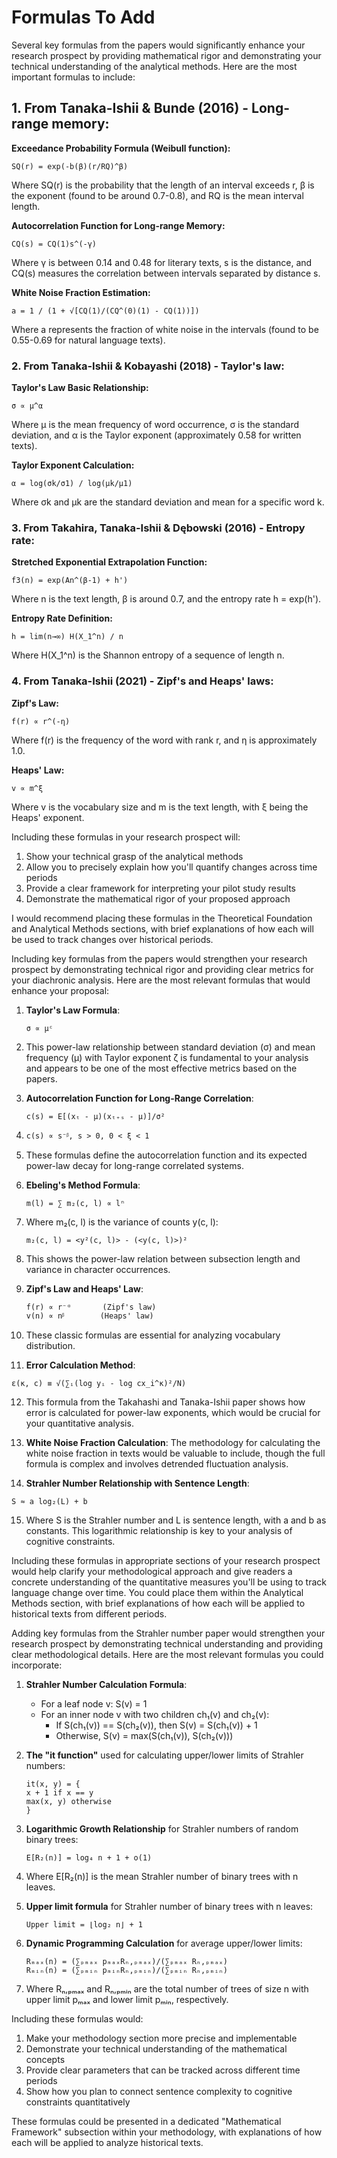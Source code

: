 # Formulas To Add

Several key formulas from the papers would significantly enhance your research prospect by providing mathematical rigor and demonstrating your technical understanding of the analytical methods. Here are the most important formulas to include:

## **1\. From Tanaka-Ishii & Bunde (2016) \- Long-range memory:**

**Exceedance Probability Formula (Weibull function):**

   ```formula
   SQ(r) = exp(-b(β)(r/RQ)^β)
   ```

Where SQ(r) is the probability that the length of an interval exceeds r, β is the exponent (found to be around 0.7-0.8), and RQ is the mean interval length.

**Autocorrelation Function for Long-range Memory:**

   ```formula
   CQ(s) = CQ(1)s^(-γ)
   ```

Where γ is between 0.14 and 0.48 for literary texts, s is the distance, and CQ(s) measures the correlation between intervals separated by distance s.

**White Noise Fraction Estimation:**

   ```formula
   a = 1 / (1 + √[CQ(1)/(CQ^(0)(1) - CQ(1))])
   ```

Where a represents the fraction of white noise in the intervals (found to be 0.55-0.69 for natural language texts).

### **2\. From Tanaka-Ishii & Kobayashi (2018) \- Taylor's law:**

**Taylor's Law Basic Relationship:**

   ```formula
   σ ∝ μ^α
   ```

Where μ is the mean frequency of word occurrence, σ is the standard deviation, and α is the Taylor exponent (approximately 0.58 for written texts).

**Taylor Exponent Calculation:**

   ```formula
   α = log(σk/σ1) / log(μk/μ1)
   ```

Where σk and μk are the standard deviation and mean for a specific word k.

### **3\. From Takahira, Tanaka-Ishii & Dębowski (2016) \- Entropy rate:**

**Stretched Exponential Extrapolation Function:**

   ```formula
   f3(n) = exp(An^(β-1) + h')
   ```

Where n is the text length, β is around 0.7, and the entropy rate h \= exp(h').

**Entropy Rate Definition:**

   ```formula
   h = lim(n→∞) H(X_1^n) / n
   ```

Where H(X\_1^n) is the Shannon entropy of a sequence of length n.

### **4\. From Tanaka-Ishii (2021) \- Zipf's and Heaps' laws:**

**Zipf's Law:**

   ```formula
   f(r) ∝ r^(-η)
   ```

Where f(r) is the frequency of the word with rank r, and η is approximately 1.0.

**Heaps' Law:**

   ```formula
   v ∝ m^ξ
   ```

Where v is the vocabulary size and m is the text length, with ξ being the Heaps' exponent.

Including these formulas in your research prospect will:

1. Show your technical grasp of the analytical methods  
2. Allow you to precisely explain how you'll quantify changes across time periods  
3. Provide a clear framework for interpreting your pilot study results  
4. Demonstrate the mathematical rigor of your proposed approach

I would recommend placing these formulas in the Theoretical Foundation and Analytical Methods sections, with brief explanations of how each will be used to track changes over historical periods.

Including key formulas from the papers would strengthen your research prospect by demonstrating technical rigor and providing clear metrics for your diachronic analysis. Here are the most relevant formulas that would enhance your proposal:

1. **Taylor's Law Formula**:

   ```formula
   σ ∝ μᶜ
   ```

2. This power-law relationship between standard deviation (σ) and mean frequency (μ) with Taylor exponent ζ is fundamental to your analysis and appears to be one of the most effective metrics based on the papers.

3. **Autocorrelation Function for Long-Range Correlation**:

   ```formula
   c(s) = E[(xₜ - μ)(xₜ₊ₛ - μ)]/σ²
   ```

4. ```formula
   c(s) ∝ s⁻ᵝ, s > 0, 0 < ξ < 1
   ```

5. These formulas define the autocorrelation function and its expected power-law decay for long-range correlated systems.

6. **Ebeling's Method Formula**:

   ```formula
   m(l) = ∑ m₂(c, l) ∝ lⁿ
   ```

7. Where m₂(c, l) is the variance of counts y(c, l):

   ```formula
   m₂(c, l) = <y²(c, l)> - (<y(c, l)>)²
   ```

8. This shows the power-law relation between subsection length and variance in character occurrences.

9. **Zipf's Law and Heaps' Law**:

   ```formula
   f(r) ∝ r⁻ᵅ       (Zipf's law)
   v(n) ∝ nᵝ        (Heaps' law)
   ```

10. These classic formulas are essential for analyzing vocabulary distribution.

11. **Error Calculation Method**:

   ```formula
   ε(κ, c) ≡ √(∑ᵢ(log yᵢ - log cx_i^κ)²/N)
   ```

12. This formula from the Takahashi and Tanaka-Ishii paper shows how error is calculated for power-law exponents, which would be crucial for your quantitative analysis.

13. **White Noise Fraction Calculation**: The methodology for calculating the white noise fraction in texts would be valuable to include, though the full formula is complex and involves detrended fluctuation analysis.

14. **Strahler Number Relationship with Sentence Length**:

   ```formula
   S ≈ a log₂(L) + b
   ```

15. Where S is the Strahler number and L is sentence length, with a and b as constants. This logarithmic relationship is key to your analysis of cognitive constraints.

Including these formulas in appropriate sections of your research prospect would help clarify your methodological approach and give readers a concrete understanding of the quantitative measures you'll be using to track language change over time. You could place them within the Analytical Methods section, with brief explanations of how each will be applied to historical texts from different periods.

Adding key formulas from the Strahler number paper would strengthen your research prospect by demonstrating technical understanding and providing clear methodological details. Here are the most relevant formulas you could incorporate:

1. **Strahler Number Calculation Formula**:

   * For a leaf node v: S(v) \= 1  
   * For an inner node v with two children ch₁(v) and ch₂(v):  
     * If S(ch₁(v)) \== S(ch₂(v)), then S(v) \= S(ch₁(v)) \+ 1  
     * Otherwise, S(v) \= max(S(ch₁(v)), S(ch₂(v)))  
2. **The "it function"** used for calculating upper/lower limits of Strahler numbers:

   ```formula
   it(x, y) = {
   x + 1 if x == y
   max(x, y) otherwise
   }
   ```

3. **Logarithmic Growth Relationship** for Strahler numbers of random binary trees:

   ```formula
   E[R₂(n)] = log₄ n + 1 + o(1)
   ```

4. Where E\[R₂(n)\] is the mean Strahler number of binary trees with n leaves.

5. **Upper limit formula** for Strahler number of binary trees with n leaves:

   ```formula
   Upper limit = ⌊log₂ n⌋ + 1
   ```

6. **Dynamic Programming Calculation** for average upper/lower limits:

   ```formula
   Rₘₐₓ(n) = (∑ₚₘₐₓ pₘₐₓRₙ,ₚₘₐₓ)/(∑ₚₘₐₓ Rₙ,ₚₘₐₓ)
   Rₘᵢₙ(n) = (∑ₚₘᵢₙ pₘᵢₙRₙ,ₚₘᵢₙ)/(∑ₚₘᵢₙ Rₙ,ₚₘᵢₙ)
   ```

7. Where Rₙ,ₚₘₐₓ and Rₙ,ₚₘᵢₙ are the total number of trees of size n with upper limit pₘₐₓ and lower limit pₘᵢₙ, respectively.

Including these formulas would:

1. Make your methodology section more precise and implementable  
2. Demonstrate your technical understanding of the mathematical concepts  
3. Provide clear parameters that can be tracked across different time periods  
4. Show how you plan to connect sentence complexity to cognitive constraints quantitatively

These formulas could be presented in a dedicated "Mathematical Framework" subsection within your methodology, with explanations of how each will be applied to analyze historical texts.